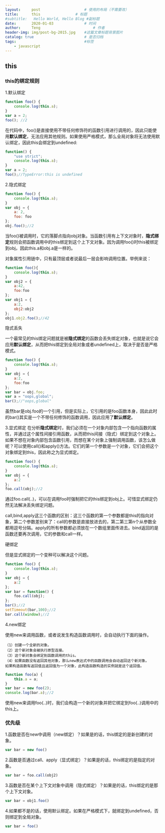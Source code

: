 ```yaml
---
layout:     post   				    # 使用的布局（不需要改）
title:      this				# 标题 
#subtitle:   Hello World, Hello Blog #副标题
date:       2020-01-03				# 时间
author:     Teng 						# 作者
header-img: img/post-bg-2015.jpg 	#这篇文章标题背景图片
catalog: true 						# 是否归档
tags:								#标签
    - javascript
---
```


## this

### this的绑定规则
1.默认绑定

```js
function foo() {
    console.log(this.a);
}
var a = 2;
foo(); //2
```
在代码中，foo()是直接使用不带任何修饰符的函数引用进行调用的，因此只能使用**默认绑定**，无法应用其他规则。如果使用严格模式，那么全局对象将无法使用默认绑定，因此this会绑定到undefined:
```js
function() {
    "use strict";
    console.log(this.a);
}
var a = 2;
foo();//TypeError:this is undefined
```

2.隐式绑定
```js
function foo() {
    console.log(this.a);
}
var obj = {
    a: 2,
    foo: foo
};
obj.foo();//2
```
当foo()被调用时，它的落脚点指向obj对象。当函数引用有上下文对象时，**隐式绑定**规则会把函数调用中的this绑定到这个上下文对象。因为调用foo()时this被绑定到obj，因此this.a和obj.a是一样的。

对象属性引用链中，只有最顶层或者说最后一层会影响调用位置。举例来说：
```js
function foo(){
    console.log(this.a);
}
var obj2 = {
    a:42,
    foo:foo
};
var obj1 = {
    a:2,
    obj2:obj2
};
obj1.obj2.foo();//42
```
隐式丢失

一个最常见的this绑定问题就是被**隐式绑定**的函数会丢失绑定对象，也就是说它会应用**默认绑定**，从而把this绑定到全局对象或者undefined上，取决于是否是严格模式。
```js
function foo() {
    console.log(this.a);
}
var obj = {
    a:2,
    foo:foo
};
var bar = obj.foo;
var a = "oops,global";
bar();//"oops,global"
```
虽然bar是obj.foo的一个引用，但是实际上，它引用的是foo函数本身，因此此时的bar()其实是一个不带任何修饰的函数调用，因此应用了**默认绑定**。

3.显式绑定
在分析**隐式绑定**时，我们必须在一个对象内部包含一个指向函数的属性，并通过这个属性间接引用函数，从而把this间接（隐式）绑定到这个对象上。如果不想在对象内部包含函数引用，而想在某个对象上强制调用函数，该怎么做呢？可以使用call()和apply()方法。它们的第一个参数是一个对象，它们会把这个对象绑定到this，因此称之为显式绑定。
```js
function foo() {
    console.log(this.a);
}
var obj = {
    a:2
};
foo.call(obj);//2
```
通过foo.call(..)，可以在调用foo时强制把它的this绑定到obj上。可惜显式绑定仍然无法解决丢失绑定问题。

call,bind,apply这三个函数的区别：这三个函数的第一个参数都是this的指向对象，第二个参数差别来了：call的参数是直接放进去的，第二第三第n个从参数全都用逗号分隔。apply的所有参数都必须放在一个数组里面传进去。bind返回的是函数还要再次调用，它的参数和call一样。

硬绑定

但是显式绑定的一个变种可以解决这个问题。
```js
function foo() {
    console.log(this.a);
}
var obj = {
    a:2
};
var bar = function() {
    foo.call(obj);
};
bar();//2
setTimeout(bar,100);//2
bar.call(window);//2
```

4.new绑定

使用new来调用函数，或者说发生构造函数调用时，会自动执行下面的操作。

    （1）创建一个全新的对象。
    （2）这个新对象会被执行原型连接。
    （3）这个新对象会绑定到函数调用的this。
    （4）如果函数没有返回其他对象，那么new表达式中的函数调用会自动返回这个新对象。
    如果构造函数有返回值且返回值为一个对象，此构造函数构造的实例就是这个返回值。

```js
function foo(a) {
    this.a = a;
}
var bar = new foo(2);
console.log(bar.a);//2
```
使用new来调用foo(..)时，我们会构造一个新的对象并把它绑定到foo(..)调用中的this上。

### 优先级

1.函数是否在new中调用（new绑定）？如果是的话，this绑定的是新创建的对象。
```js
var bar = new foo()
```
2.函数是否通过call、apply（显式绑定）？如果是的话，this绑定的是指定的对象。
```js
var bar = foo.call(obj2)
```
3.函数是否在某个上下文对象中调用（隐式绑定）？如果是的话，this绑定的是那个上下文对象。
```js
var bar = obj1.foo()
```
4.如果都不是的话，使用默认绑定。如果在严格模式下，就绑定到undefined，否则绑定到全局对象。
```js
var bar = foo()
```